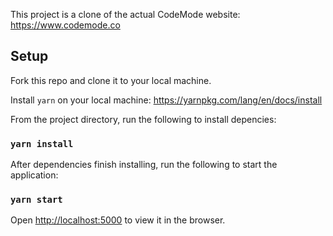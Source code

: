 This project is a clone of the actual CodeMode website: https://www.codemode.co

## Setup

Fork this repo and clone it to your local machine.

Install `yarn` on your local machine: https://yarnpkg.com/lang/en/docs/install

From the project directory, run the following to install depencies:

### `yarn install`

After dependencies finish installing, run the following to start the application:

### `yarn start`

Open [http://localhost:5000](http://localhost:5000) to view it in the browser.
